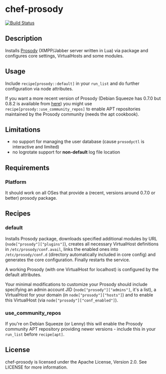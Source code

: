# chef-prosody

[![Build Status](https://travis-ci.org/cmur2/chef-prosody.png)](https://travis-ci.org/cmur2/chef-prosody)

## Description

Installs [Prosody](http://prosody.im/) (XMPP/Jabber server written in Lua) via package and configures core settings, VirtualHosts and some modules.

## Usage

Include `recipe[prosody::default]` in your `run_list` and do further configuration via node attributes. 

If you want a more recent version of Prosody (Debian Squeeze has 0.7.0 but 0.8.2 is available from [here](http://prosody.im/download/package_repository)) you might use `recipe[prosody::use_community_repos]` to enable APT repositories maintained by the Prosody community (needs the apt cookbook).

## Limitations

* no support for managing the user database (cause `prosodyctl` is interactive and limited)
* no logrotate support for **non-default** log file location

## Requirements

### Platform

It should work on all OSes that provide a (recent, versions around 0.7.0 or better) prosody package.

## Recipes

### default

Installs Prosody package, downloads specified additional modules by URL (`node["prosody"]["plugins"]`), creates all necessary VirtualHost definitions in `/etc/prosody/conf.avail`, links the enabled ones into `/etc/prosody/conf.d` (directory automatically included in core config) and generates the core configuration. Finally restarts the service.

A working Prosody (with one VirtualHost for localhost) is configured by the default attributes.

Your minimal modifications to customize your Prosody should include specifying an admin account JID (`node["prosody"]["admins"]`, it's a list), a VirtualHost for your domain (in `node["prosody"]["hosts"]`) and to enable this VirtualHost (via `node["prosody"]["conf_enabled"]`).

### use_community_repos

If you're on Debian Squeeze (or Lenny) this will enable the Prosody community APT repository providing newer versions - include this in your `run_list` before `recipe[apt]`.

## License

chef-prosody is licensed under the Apache License, Version 2.0. See LICENSE for more information.
